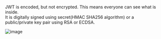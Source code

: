 JWT is encoded, but not encrypted. This means everyone can see what is inside.\
It is digitally signed using secret(HMAC SHA256 algorithm) or a public/private key pair using RSA or ECDSA.

![image](https://github.com/VIK2395/JWT_auth/assets/50545334/d058ed3a-144e-46d6-81d9-95ce6583f5f2)


